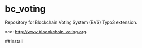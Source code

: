 # bc_voting
Repository for Blockchain Voting System (BVS) Typo3 extension.

see: http://www.bloockchain-voting.org.

##Install
